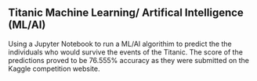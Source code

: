 ## Titanic Machine Learning/ Artifical Intelligence (ML/AI)

Using a Jupyter Notebook to run a ML/AI algorithim to predict the the individuals who would survive the events of the Titanic.  The score of the predictions proved to be $76.555\%$ accuracy as they were submitted on the Kaggle competition website.